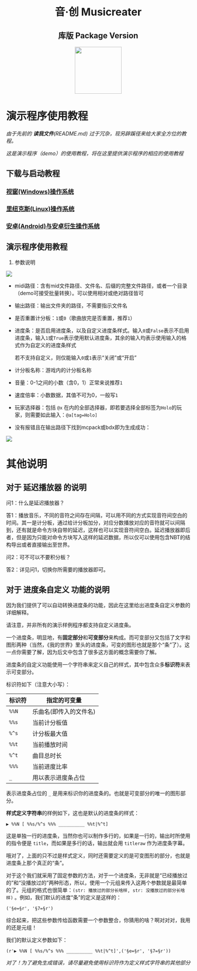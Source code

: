 <h1 align="center">音·创 Musicreater</h1>

<h2 align="center">库版 Package Version</h2>

<p align="center">
<img width="128" height="128" src="https://s1.ax1x.com/2022/05/06/Ouhghj.md.png" >
</p>

# 演示程序使用教程

*由于先前的 **读我文件**(README.md) 过于冗杂，现另辟蹊径来给大家全方位的教程。*

*这是演示程序（demo）的使用教程，将在这里提供演示程序的相应的使用教程*

## 下载与启动教程

### [视窗(Windows)操作系统](./download%26atart/Windows.md)
### [里纽克斯(Linux)操作系统](./download%26atart/Linux.md)
### [安卓(Android)与安卓衍生操作系统](./download%26atart/Android.md)

## 演示程序使用教程

1.	参数说明

<img src=https://foruda.gitee.com/images/1659974810147043475/运行.png>

-	midi路径：含有mid文件路径、文件名、后缀的完整文件路径，或者一个目录（demo可接受批量转换）。可以使用相对或绝对路径皆可

-	输出路径：输出文件夹的路径，不需要指示文件名

-	是否重置计分板：`1`或`0`（歌曲放完是否重置，推荐`1`）

-	进度条：是否启用进度条，以及自定义进度条样式。输入`0`或`False`表示不启用进度条，输入`1`或`True`表示使用默认进度条，其余的输入均表示使用输入的格式作为自定义的进度条样式
	
	若不支持自定义，则仅能输入`0`或`1`表示“关闭”或“开启”

-	计分板名称：游戏内的计分板名称

-	音量：0-1之间的小数（含0，1）正常来说推荐`1`

-	速度倍率：小数数据，其值不可为0，一般写`1`

-	玩家选择器：包括 `@x` 在内的全部选择器，即若要选择全部标签为`Holo`的玩家，则需要如此输入：`@a[tag=Holo]`

- 没有报错且在输出路径下找到mcpack或bdx即为生成成功：

<img src=https://foruda.gitee.com/images/1659973655881460036/输出.png>


# 其他说明

## 对于 延迟播放器 的说明

问1：什么是延迟播放器？

答1：播放音乐，不同的音符之间存在间隔，可以用不同的方式实现音符间空白的时间。其一是计分板，通过给计分板加分，对应分数播放对应的音符就可以间隔到，还有就是命令方块自带的延迟，这样也可以实现音符间空白。延迟播放器即后者，但是因为只能对命令方块写入这样的延迟数据，所以仅可以使用包含NBT的结构导出或者直接输出至世界。

问2：可不可以不要积分板？

答2：详见问1，切换你所需要的播放器即可。

## 对于 进度条自定义 功能的说明

因为我们提供了可以自动转换进度条的功能，因此在这里给出进度条自定义参数的详细解释。

请注意，并非所有的演示样例程序都支持自定义进度条。

一个进度条，明显地，有**固定部分**和**可变部分**来构成。而可变部分又包括了文字和图形两种（当然，《我的世界》里头的进度条，可变的图形也就是那个“条”了）。这一点你需要了解，因为后文中包含了很多这方面的概念需要你了解。

进度条的自定义功能使用一个字符串来定义自己的样式，其中包含众多**标识符**来表示可变部分。

标识符如下（注意大小写）：

| 标识符   | 指定的可变量     |
|---------|----------------|
| `%%N`   | 乐曲名(即传入的文件名)|
| `%%s`   | 当前计分板值     |
| `%^s`   | 计分板最大值     |
| `%%t`   | 当前播放时间     |
| `%^t`   | 曲目总时长       |
| `%%%`   | 当前进度比率     |
| `_`     | 用以表示进度条占位|

表示进度条占位的 `_` 是用来标识你的进度条的。也就是可变部分的唯一的图形部分。

**样式定义字符串**的样例如下，这也是默认的进度条的样式：

`▶ %%N [ %%s/%^s %%% __________ %%t|%^t]`

这是单独一行的进度条，当然你也可以制作多行的，如果是一行的，输出时所使用的指令便是 `title`，而如果是多行的话，输出就会用 `titleraw` 作为进度条字幕。

哦对了，上面的只不过是样式定义，同时还需要定义的是可变图形的部分，也就是进度条上那个真正的“条”。

对于这个我们就采用了固定参数的方法，对于一个进度条，无非就是“已经播放过的”和“没播放过的”两种形态，所以，使用一个元组来传入这两个参数就是最简单的了。元组的格式也很简单：`(str: 播放过的部分长啥样, str: 没播放过的部分长啥样)` 。例如，我们默认的进度“条”的定义是这样的：

`('§e=§r', '§7=§r')`

综合起来，把这些参数传给函数需要一个参数整合，你猜用的啥？啊对对对，我用的还是元组！

我们的默认定义参数如下：

`(r'▶ %%N [ %%s/%^s %%% __________ %%t|%^t]',('§e=§r', '§7=§r'))`

*对了！为了避免生成错误，请尽量避免使用标识符作为定义样式字符串的其他部分*


